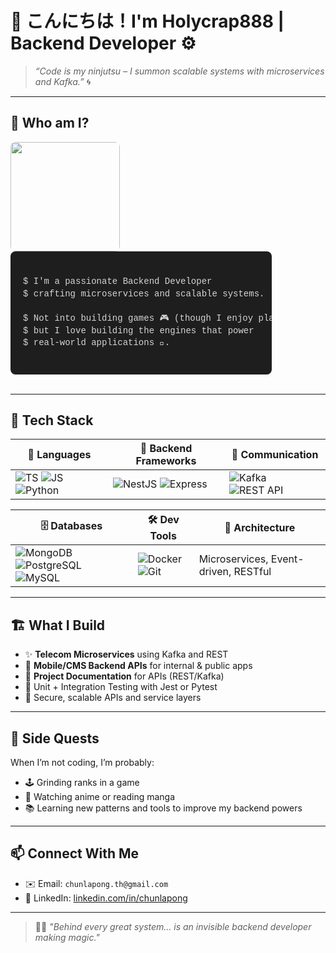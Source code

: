 # 👋 こんにちは！I'm Holycrap888 | Backend Developer ⚙️

> *“Code is my ninjutsu – I summon scalable systems with microservices and Kafka.”* 🌀

---
## 🧠 Who am I?
<img src="https://media4.giphy.com/media/v1.Y2lkPTc5MGI3NjExMTU0aGJhcXBmajh5eWdiOWpsb3c0a2ludmlzZ3VsMzN3OGw3eHFxaiZlcD12MV9pbnRlcm5hbF9naWZfYnlfaWQmY3Q9Zw/3NtY188QaxDdC/giphy.gif" align="left" width="175" style="margin-right: 20px; border-radius: 8px;" />

<pre style="
  background-color: #1e1e1e; 
  color: #d4d4d4; 
  font-family: 'Courier New', Courier, monospace; 
  padding: 20px; 
  border-radius: 8px; 
  width: 75%;
  overflow-x: auto;
  line-height: 1.4em;
  margin: 0;
">
  
$ I'm a passionate Backend Developer  
$ crafting microservices and scalable systems.  

$ Not into building games 🎮 (though I enjoy playing them),  
$ but I love building the engines that power  
$ real-world applications 🚀.
  
</pre>

<br clear="all" />



---

## 🔧 Tech Stack

| 🧰 Languages | 🧪 Backend Frameworks | 📡 Communication |
|-------------|-----------------------|------------------|
| ![TS](https://img.shields.io/badge/TypeScript-3178C6?style=flat&logo=typescript&logoColor=white) ![JS](https://img.shields.io/badge/JavaScript-F7DF1E?style=flat&logo=javascript&logoColor=black) ![Python](https://img.shields.io/badge/Python-3776AB?style=flat&logo=python&logoColor=white) | ![NestJS](https://img.shields.io/badge/NestJS-E0234E?style=flat&logo=nestjs&logoColor=white) ![Express](https://img.shields.io/badge/Express.js-000000?style=flat&logo=express&logoColor=white) | ![Kafka](https://img.shields.io/badge/Apache%20Kafka-231F20?style=flat&logo=apachekafka) ![REST API](https://img.shields.io/badge/REST-005571?style=flat) |

| 🗄️ Databases | 🛠️ Dev Tools | 📂 Architecture |
|--------------|---------------|-----------------|
| ![MongoDB](https://img.shields.io/badge/MongoDB-47A248?style=flat&logo=mongodb&logoColor=white) ![PostgreSQL](https://img.shields.io/badge/PostgreSQL-336791?style=flat&logo=postgresql&logoColor=white) ![MySQL](https://img.shields.io/badge/MySQL-4479A1?style=flat&logo=mysql&logoColor=white) | ![Docker](https://img.shields.io/badge/Docker-2496ED?style=flat&logo=docker&logoColor=white) ![Git](https://img.shields.io/badge/Git-F05032?style=flat&logo=git&logoColor=white) | Microservices, Event-driven, RESTful |

---

## 🏗️ What I Build

- ✨ **Telecom Microservices** using Kafka and REST  
- 📱 **Mobile/CMS Backend APIs** for internal & public apps  
- 📜 **Project Documentation** for APIs (REST/Kafka)  
- 🧪 Unit + Integration Testing with Jest or Pytest  
- 🔐 Secure, scalable APIs and service layers

---

## 🌸 Side Quests

When I’m not coding, I’m probably:

- 🕹️ Grinding ranks in a game  
- 🌌 Watching anime or reading manga  
- 📚 Learning new patterns and tools to improve my backend powers

---

## 📫 Connect With Me

- ✉️ Email: `chunlapong.th@gmail.com`
- 💼 LinkedIn: [linkedin.com/in/chunlapong](https://www.linkedin.com/in/chunlapong/)

---

> 🧙‍♂️ *"Behind every great system... is an invisible backend developer making magic."*
